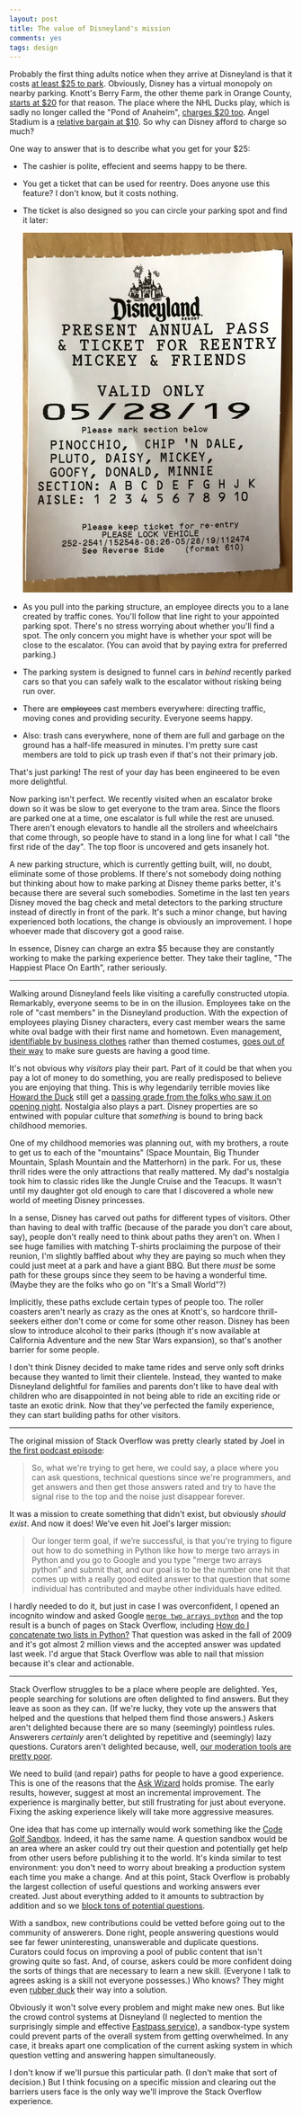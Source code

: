 ```yaml
---
layout: post
title: The value of Disneyland's mission
comments: yes
tags: design
---
```


Probably the first thing adults notice when they arrive at Disneyland
is that it costs
[at least $25 to park](https://disneyland.disney.go.com/guest-services/parking/).
Obviously, Disney has a virtual monopoly on nearby parking. Knott's
Berry Farm, the other theme park in Orange County,
[starts at $20](https://www.knotts.com/explore/directions) for that
reason. The place where the NHL Ducks play, which is sadly no longer
called the "Pond of Anaheim",
[charges $20 too](https://www.hondacenter.com/plan-your-visit/parking-directions/). Angel
Stadium is a
[relative bargain at $10](https://www.mlb.com/angels/ballpark/transportation/parking). So
why can Disney afford to charge so much?

One way to answer that is to describe what you get for your $25:

* The cashier is polite, effecient and seems happy to be there.
* You get a ticket that can be used for reentry. Does anyone use this
  feature? I don't know, but it costs nothing.
* The ticket is also designed so you can circle your parking spot and
  find it later:

  ![Disneyland parking ticket](/images/disney_parking.jpg)

* As you pull into the parking structure, an employee directs you to a
  lane created by traffic cones. You'll follow that line right to your
  appointed parking spot. There's no stress worrying about whether
  you'll find a spot. The only concern you might have is whether your
  spot will be close to the escalator. (You can avoid that by paying
  extra for preferred parking.)
* The parking system is designed to funnel cars in _behind_ recently
  parked cars so that you can safely walk to the escalator without
  risking being run over.
* There are <strike>employees</strike> cast members everywhere:
  directing traffic, moving cones and providing security. Everyone
  seems happy.
* Also: trash cans everywhere, none of them are full and garbage on
  the ground has a half-life measured in minutes. I'm pretty sure cast
  members are told to pick up trash even if that's not their primary
  job.

That's just parking! The rest of your day has been engineered to be
even more delightful.

Now parking isn't perfect. We recently visited when an escalator broke
down so it was be slow to get everyone to the tram area. Since the
floors are parked one at a time, one escalator is full while the rest
are unused. There aren't enough elevators to handle all the strollers
and wheelchairs that come through, so people have to stand in a long
line for what I call "the first ride of the day". The top floor is
uncovered and gets insanely hot.

A new parking structure, which is currently getting built, will, no
doubt, eliminate some of those problems. If there's not somebody doing
nothing but thinking about how to make parking at Disney theme parks
better, it's because there are several such somebodies. Sometime in
the last ten years Disney moved the bag check and metal detectors to
the parking structure instead of directly in front of the park. It's
such a minor change, but having experienced both locations, the change
is obviously an improvement. I hope whoever made that discovery got a
good raise.

In essence, Disney can charge an extra $5 because they are constantly
working to make the parking experience better. They take their
tagline, "The Happiest Place On Earth", rather seriously. 

---

Walking around Disneyland feels like visiting a carefully constructed
utopia. Remarkably, everyone seems to be in on the illusion. Employees
take on the role of "cast members" in the Disneyland production. With
the expection of employees playing Disney characters, every cast
member wears the same white oval badge with their first name and
hometown. Even management,
[identifiable by business clothes](https://publicaffairs.disneyland.com/leadership/)
rather than themed costumes,
[goes out of their way](https://www.businessinsider.com/disneyland-manager-day-in-the-life-2018-8#most-evenings-hell-play-some-ping-pong-with-his-sons-15)
to make sure guests are having a good time.

It's not obvious why _visitors_ play their part. Part of it could be
that when you pay a lot of money to do something, you are really
predisposed to believe you are enjoying that thing. This is why
legendarily terrible movies like
[Howard the Duck](https://en.wikipedia.org/wiki/List_of_films_considered_the_worst#Howard_the_Duck_(1986))
still get a
[passing grade from the folks who saw it on opening night](https://www.cinemascore.com/publicsearch/index/title/d2Fy). Nostalgia
also plays a part. Disney properties are so entwined with popular
culture that _something_ is bound to bring back childhood memories.

One of my childhood memories was planning out, with my brothers, a
route to get us to each of the "mountains" (Space Mountain, Big
Thunder Mountain, Splash Mountain and the Matterhorn) in the park. For
us, these thrill rides were the only attractions that really
mattered. My dad's nostalgia took him to classic rides like the Jungle
Cruise and the Teacups. It wasn't until my daughter got old enough to
care that I discovered a whole new world of meeting Disney princesses.

In a sense, Disney has carved out paths for different types of
visitors. Other than having to deal with traffic (because of the
parade you don't care about, say), people don't really need to think
about paths they aren't on. When I see huge families with matching
T-shirts proclaiming the purpose of their reunion, I'm slightly
baffled about why they are paying so much when they could just meet at
a park and have a giant BBQ. But there _must_ be some path for these
groups since they seem to be having a wonderful time. (Maybe they are
the folks who go on "It's a Small World"?)

Implicitly, these paths exclude certain types of people too. The
roller coasters aren't nearly as crazy as the ones at Knott's, so
hardcore thrill-seekers either don't come or come for some other
reason. Disney has been slow to introduce alcohol to their parks
(though it's now available at California Adventure and the new Star
Wars expansion), so that's another barrier for some people.

I don't think Disney decided to make tame rides and serve only soft
drinks because they wanted to limit their clientele. Instead, they
wanted to make Disneyland delightful for families and parents don't
like to have deal with children who are disappointed in not being able
to ride an exciting ride or taste an exotic drink. Now that they've
perfected the family experience, they can start building paths for
other visitors.

---

The original mission of Stack Overflow was pretty clearly stated by Joel
in
[the first podcast episode](https://stackoverflow.fogbugz.com/default.asp?W6):

> So, what we're trying to get here, we could say, a place where you
> can ask questions, technical questions since we're programmers, and
> get answers and then get those answers rated and try to have the
> signal rise to the top and the noise just disappear forever.

It was a mission to create something that didn't exist, but obviously
_should exist_. And now it does! We've even hit Joel's larger mission:

>  Our longer term goal, if we’re successful, is that you're trying to
>  figure out how to do something in Python like how to merge two
>  arrays in Python and you go to Google and you type "merge two
>  arrays python" and submit that, and our goal is to be the number
>  one hit that comes up with a really good edited answer to that
>  question that some individual has contributed and maybe other
>  individuals have edited.

I hardly needed to do it, but just in case I was overconfident, I
opened an incognito window and asked Google
[`merge two arrays python`](https://www.google.com/search?q=merge+two+arrays+python)
and the top result is a bunch of pages on Stack Overflow, including
[How do I concatenate two lists in Python?](https://stackoverflow.com/questions/1720421/how-do-i-concatenate-two-lists-in-python)
That question was asked in the fall of 2009 and it's got almost 2
million views and the accepted answer was updated last week. I'd argue
that Stack Overflow was able to nail that mission because it's clear and
actionable.

---

Stack Overflow struggles to be a place where people are
delighted. Yes, people searching for solutions are often delighted to
find answers. But they leave as soon as they can. (If we're lucky,
they vote up the answers that helped and the questions that helped
them find those answers.) Askers aren't delighted because there are so
many (seemingly) pointless rules. Answerers _certainly_ aren't
delighted by repetitive and (seemingly) lazy questions. Curators
aren't delighted because, well,
[our moderation tools are pretty poor](https://meta.stackoverflow.com/questions/386324/the-stack-overflow-i-wish-to-build-and-participate-in-is-no-longer-supported).

We need to build (and repair) paths for people to have a good
experience. This is one of the reasons that the
[Ask Wizard](https://meta.stackoverflow.com/questions/381671/the-ask-question-wizard-is-live)
holds promise. The early results, however, suggest at most an
incremental improvement. The experience is marginally better, but
still frustrating for just about everyone. Fixing the asking
experience likely will take more aggressive measures.

One idea that has come up internally would work something like the
[Code Golf Sandbox](https://codegolf.meta.stackexchange.com/questions/2140/sandbox-for-proposed-challenges?answertab=active#tab-top). Indeed,
it has the same name. A question sandbox would be an area where an
asker could try out their question and potentially get help from other
users before publishing it to the world. It's kinda similar to test
environment: you don't need to worry about breaking a production
system each time you make a change. And at this point, Stack Overflow
is probably the largest collection of useful questions and working
answers ever created. Just about everything added to it amounts to
subtraction by addition and so we
[block tons of potential questions](https://meta.stackoverflow.com/questions/318174/why-are-there-so-many-bad-questions/358412#358412).

With a sandbox, new contributions could be vetted before going out to
the community of answerers. Done right, people answering questions
would see far fewer uninteresting, unanswerable and duplicate
questions. Curators could focus on improving a pool of public content
that isn't growing quite so fast. And, of course, askers could be more
confident doing the sorts of things that are necessary to learn a new
skill. (Everyone I talk to agrees asking is a skill not everyone
possesses.) Who knows? They might even
[rubber duck](https://en.wikipedia.org/wiki/Rubber_duck_debugging)
their way into a solution.

Obviously it won't solve every problem and might make new ones. But
like the crowd control systems at Disneyland (I neglected to mention
the surprisingly simple and effective
[Fastpass service](https://en.wikipedia.org/wiki/FastPass)), a
sandbox-type system could prevent parts of the overall system from
getting overwhelmed. In any case, it breaks apart one complication of
the current asking system in which question vetting and answering
happen simultaneously.

I don't know if we'll pursue this particular path. (I don't make that
sort of decision.) But I think focusing on a specific mission and
clearing out the barriers users face is the only way we'll improve the
Stack Overflow experience.
